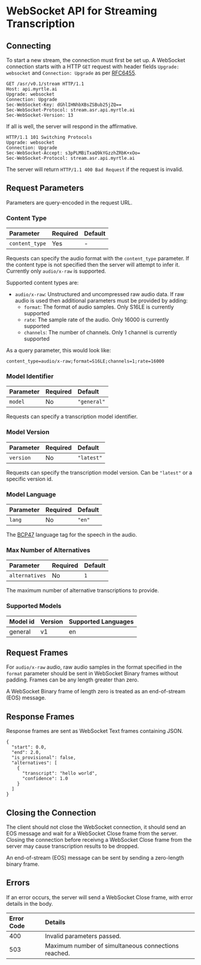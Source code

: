 # WebSocket API for Streaming Transcription

## Connecting

To start a new stream, the connection must first be set up. A WebSocket
connection starts with a HTTP `GET` request with header fields `Upgrade:
websocket` and `Connection: Upgrade` as per
[RFC6455](https://datatracker.ietf.org/doc/html/rfc6455).

```
GET /asr/v0.1/stream HTTP/1.1
Host: api.myrtle.ai
Upgrade: websocket
Connection: Upgrade
Sec-WebSocket-Key: dGhlIHNhbXBsZSBub25jZQ==
Sec-WebSocket-Protocol: stream.asr.api.myrtle.ai
Sec-WebSocket-Version: 13
```

If all is well, the server will respond in the affirmative.

```
HTTP/1.1 101 Switching Protocols
Upgrade: websocket
Connection: Upgrade
Sec-WebSocket-Accept: s3pPLMBiTxaQ9kYGzzhZRbK+xOo=
Sec-WebSocket-Protocol: stream.asr.api.myrtle.ai
```

The server will return `HTTP/1.1 400 Bad Request` if the request is invalid.

## Request Parameters

Parameters are query-encoded in the request URL.

### Content Type

| Parameter      | Required | Default |
|:---------------|:---------|:--------|
| `content_type` | Yes      | -       |

Requests can specify the audio format with the `content_type` parameter. If the content type is not
specified then the server will attempt to infer it. Currently only `audio/x-raw` is supported.

Supported content types are:
* `audio/x-raw`: Unstructured and uncompressed raw audio data. If raw audio is used then additional parameters must be provided by adding:
    * `format`: The format of audio samples. Only S16LE is currently supported
    * `rate`: The sample rate of the audio. Only 16000 is currently supported
    * `channels`: The number of channels. Only 1 channel is currently supported

As a query parameter, this would look like:
```
content_type=audio/x-raw;format=S16LE;channels=1;rate=16000
```

### Model Identifier

| Parameter | Required | Default     |
|:----------|:---------|:------------|
| `model`   | No       | `"general"` |

Requests can specify a transcription model identifier.

### Model Version

| Parameter | Required | Default    |
|:----------|:---------|:-----------|
| `version` | No       | `"latest"` |

Requests can specify the transcription model version. Can be `"latest"` or a specific version id.

### Model Language

| Parameter | Required | Default |
|:----------|:---------|:--------|
| `lang`    | No       | `"en"`  |

The [BCP47](https://en.wikipedia.org/wiki/IETF_language_tag) language tag for the speech in the audio.

### Max Number of Alternatives

| Parameter      | Required | Default |
|:---------------|:---------|:--------|
| `alternatives` | No       | `1`     |

The maximum number of alternative transcriptions to provide.

### Supported Models

| Model id | Version | Supported Languages |
|:---------|:--------|:--------------------|
| general  | v1      | en                  |


## Request Frames

For `audio/x-raw` audio, raw audio samples in the format specified in the
`format` parameter should be sent in WebSocket Binary frames without padding.
Frames can be any length greater than zero.

A WebSocket Binary frame of length zero is treated as an end-of-stream (EOS) message.


## Response Frames

Response frames are sent as WebSocket Text frames containing JSON.

```
{
  "start": 0.0,
  "end": 2.0,
  "is_provisional": false,
  "alternatives": [
    {
      "transcript": "hello world",
      "confidence": 1.0
    }
  ]
}
```


## Closing the Connection

The client should not close the WebSocket connection, it should send an EOS
message and wait for a WebSocket Close frame from the server. Closing the
connection before receivng a WebSocket Close frame from the server may cause
transcription results to be dropped.

An end-of-stream (EOS) message can be sent by sending a zero-length binary frame.

## Errors

If an error occurs, the server will send a WebSocket Close frame, with error details in the body.

| Error Code | Details                                             |
|:-----------|:----------------------------------------------------|
| 400        | Invalid parameters passed.                          |
| 503        | Maximum number of simultaneous connections reached. |
